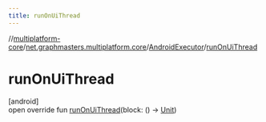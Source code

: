 ```yaml
---
title: runOnUiThread
---
```

//[multiplatform-core](../../../index.html)/[net.graphmasters.multiplatform.core](../index.html)/[AndroidExecutor](index.html)/[runOnUiThread](run-on-ui-thread.html)



# runOnUiThread



[android]\
open override fun [runOnUiThread](run-on-ui-thread.html)(block: () -&gt; [Unit](https://kotlinlang.org/api/latest/jvm/stdlib/kotlin/-unit/index.html))





